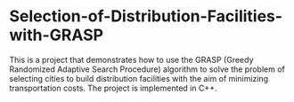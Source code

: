 # Selection-of-Distribution-Facilities-with-GRASP
This is a project that demonstrates how to use the GRASP (Greedy Randomized Adaptive Search Procedure) algorithm to solve the problem of selecting cities to build distribution facilities with the aim of minimizing transportation costs. The project is implemented in C++.
